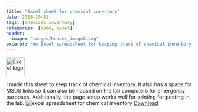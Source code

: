 ```yaml
---
title: "Excel sheet for chemical inventory"
date: 2018-10-31
tags: [chemical inventory]
categories: [code, excel]
header:
  image: "images/header_image2.png"
excerpt: "An Excel spreadsheet for keeping track of chemical inventory. It's rather basic but lends itself well to print and digital records. "
---
```

<img src="{{ site.url }}{{site.baseurl }}/images/Excellogo.png" alt="Excel logo" width="50"/>

I made this sheet to keep track of chemical inventory. It also has a space for MSDS links so it can also be housed on the lab computers for emergency purposes. Additionally, the page setup works well for printing for posting in the lab.
<img src="{{ site.url }}{{site.baseurl }}/images/science/chemical_inventory.png" alt="excel spreadsheet for chemical inventory">
[Download](https://github.com/scotttmoen/Science)
